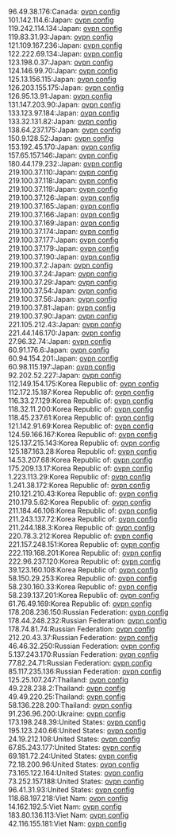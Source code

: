 96.49.38.176:Canada: [ovpn config](vpn/96_49_38_176.ovpn)  
101.142.114.6:Japan: [ovpn config](vpn/101_142_114_6.ovpn)  
119.242.114.134:Japan: [ovpn config](vpn/119_242_114_134.ovpn)  
119.83.31.93:Japan: [ovpn config](vpn/119_83_31_93.ovpn)  
121.109.167.236:Japan: [ovpn config](vpn/121_109_167_236.ovpn)  
122.222.69.134:Japan: [ovpn config](vpn/122_222_69_134.ovpn)  
123.198.0.37:Japan: [ovpn config](vpn/123_198_0_37.ovpn)  
124.146.99.70:Japan: [ovpn config](vpn/124_146_99_70.ovpn)  
125.13.156.115:Japan: [ovpn config](vpn/125_13_156_115.ovpn)  
126.203.155.175:Japan: [ovpn config](vpn/126_203_155_175.ovpn)  
126.95.13.91:Japan: [ovpn config](vpn/126_95_13_91.ovpn)  
131.147.203.90:Japan: [ovpn config](vpn/131_147_203_90.ovpn)  
133.123.97.184:Japan: [ovpn config](vpn/133_123_97_184.ovpn)  
133.32.131.82:Japan: [ovpn config](vpn/133_32_131_82.ovpn)  
138.64.237.175:Japan: [ovpn config](vpn/138_64_237_175.ovpn)  
150.9.128.52:Japan: [ovpn config](vpn/150_9_128_52.ovpn)  
153.192.45.170:Japan: [ovpn config](vpn/153_192_45_170.ovpn)  
157.65.157.146:Japan: [ovpn config](vpn/157_65_157_146.ovpn)  
180.44.179.232:Japan: [ovpn config](vpn/180_44_179_232.ovpn)  
219.100.37.110:Japan: [ovpn config](vpn/219_100_37_110.ovpn)  
219.100.37.118:Japan: [ovpn config](vpn/219_100_37_118.ovpn)  
219.100.37.119:Japan: [ovpn config](vpn/219_100_37_119.ovpn)  
219.100.37.126:Japan: [ovpn config](vpn/219_100_37_126.ovpn)  
219.100.37.165:Japan: [ovpn config](vpn/219_100_37_165.ovpn)  
219.100.37.166:Japan: [ovpn config](vpn/219_100_37_166.ovpn)  
219.100.37.169:Japan: [ovpn config](vpn/219_100_37_169.ovpn)  
219.100.37.174:Japan: [ovpn config](vpn/219_100_37_174.ovpn)  
219.100.37.177:Japan: [ovpn config](vpn/219_100_37_177.ovpn)  
219.100.37.179:Japan: [ovpn config](vpn/219_100_37_179.ovpn)  
219.100.37.190:Japan: [ovpn config](vpn/219_100_37_190.ovpn)  
219.100.37.2:Japan: [ovpn config](vpn/219_100_37_2.ovpn)  
219.100.37.24:Japan: [ovpn config](vpn/219_100_37_24.ovpn)  
219.100.37.29:Japan: [ovpn config](vpn/219_100_37_29.ovpn)  
219.100.37.54:Japan: [ovpn config](vpn/219_100_37_54.ovpn)  
219.100.37.56:Japan: [ovpn config](vpn/219_100_37_56.ovpn)  
219.100.37.81:Japan: [ovpn config](vpn/219_100_37_81.ovpn)  
219.100.37.90:Japan: [ovpn config](vpn/219_100_37_90.ovpn)  
221.105.212.43:Japan: [ovpn config](vpn/221_105_212_43.ovpn)  
221.44.146.170:Japan: [ovpn config](vpn/221_44_146_170.ovpn)  
27.96.32.74:Japan: [ovpn config](vpn/27_96_32_74.ovpn)  
60.91.176.6:Japan: [ovpn config](vpn/60_91_176_6.ovpn)  
60.94.154.201:Japan: [ovpn config](vpn/60_94_154_201.ovpn)  
60.98.115.197:Japan: [ovpn config](vpn/60_98_115_197.ovpn)  
92.202.52.227:Japan: [ovpn config](vpn/92_202_52_227.ovpn)  
112.149.154.175:Korea Republic of: [ovpn config](vpn/112_149_154_175.ovpn)  
112.172.15.187:Korea Republic of: [ovpn config](vpn/112_172_15_187.ovpn)  
116.33.27.129:Korea Republic of: [ovpn config](vpn/116_33_27_129.ovpn)  
118.32.11.200:Korea Republic of: [ovpn config](vpn/118_32_11_200.ovpn)  
118.45.237.61:Korea Republic of: [ovpn config](vpn/118_45_237_61.ovpn)  
121.142.91.69:Korea Republic of: [ovpn config](vpn/121_142_91_69.ovpn)  
124.59.166.167:Korea Republic of: [ovpn config](vpn/124_59_166_167.ovpn)  
125.137.215.143:Korea Republic of: [ovpn config](vpn/125_137_215_143.ovpn)  
125.187.163.28:Korea Republic of: [ovpn config](vpn/125_187_163_28.ovpn)  
14.53.207.68:Korea Republic of: [ovpn config](vpn/14_53_207_68.ovpn)  
175.209.13.17:Korea Republic of: [ovpn config](vpn/175_209_13_17.ovpn)  
1.223.113.29:Korea Republic of: [ovpn config](vpn/1_223_113_29.ovpn)  
1.241.38.172:Korea Republic of: [ovpn config](vpn/1_241_38_172.ovpn)  
210.121.210.43:Korea Republic of: [ovpn config](vpn/210_121_210_43.ovpn)  
210.179.5.62:Korea Republic of: [ovpn config](vpn/210_179_5_62.ovpn)  
211.184.46.106:Korea Republic of: [ovpn config](vpn/211_184_46_106.ovpn)  
211.243.137.72:Korea Republic of: [ovpn config](vpn/211_243_137_72.ovpn)  
211.244.188.3:Korea Republic of: [ovpn config](vpn/211_244_188_3.ovpn)  
220.78.3.212:Korea Republic of: [ovpn config](vpn/220_78_3_212.ovpn)  
221.157.248.151:Korea Republic of: [ovpn config](vpn/221_157_248_151.ovpn)  
222.119.168.201:Korea Republic of: [ovpn config](vpn/222_119_168_201.ovpn)  
222.96.237.120:Korea Republic of: [ovpn config](vpn/222_96_237_120.ovpn)  
39.123.160.108:Korea Republic of: [ovpn config](vpn/39_123_160_108.ovpn)  
58.150.29.253:Korea Republic of: [ovpn config](vpn/58_150_29_253.ovpn)  
58.230.160.33:Korea Republic of: [ovpn config](vpn/58_230_160_33.ovpn)  
58.239.137.201:Korea Republic of: [ovpn config](vpn/58_239_137_201.ovpn)  
61.76.49.169:Korea Republic of: [ovpn config](vpn/61_76_49_169.ovpn)  
178.208.236.150:Russian Federation: [ovpn config](vpn/178_208_236_150.ovpn)  
178.44.248.232:Russian Federation: [ovpn config](vpn/178_44_248_232.ovpn)  
178.74.81.74:Russian Federation: [ovpn config](vpn/178_74_81_74.ovpn)  
212.20.43.37:Russian Federation: [ovpn config](vpn/212_20_43_37.ovpn)  
46.46.32.250:Russian Federation: [ovpn config](vpn/46_46_32_250.ovpn)  
5.137.243.170:Russian Federation: [ovpn config](vpn/5_137_243_170.ovpn)  
77.82.24.71:Russian Federation: [ovpn config](vpn/77_82_24_71.ovpn)  
85.117.235.136:Russian Federation: [ovpn config](vpn/85_117_235_136.ovpn)  
125.25.107.247:Thailand: [ovpn config](vpn/125_25_107_247.ovpn)  
49.228.238.2:Thailand: [ovpn config](vpn/49_228_238_2.ovpn)  
49.49.220.25:Thailand: [ovpn config](vpn/49_49_220_25.ovpn)  
58.136.228.200:Thailand: [ovpn config](vpn/58_136_228_200.ovpn)  
91.236.96.200:Ukraine: [ovpn config](vpn/91_236_96_200.ovpn)  
173.198.248.39:United States: [ovpn config](vpn/173_198_248_39.ovpn)  
195.123.240.66:United States: [ovpn config](vpn/195_123_240_66.ovpn)  
24.19.212.108:United States: [ovpn config](vpn/24_19_212_108.ovpn)  
67.85.243.177:United States: [ovpn config](vpn/67_85_243_177.ovpn)  
69.181.72.24:United States: [ovpn config](vpn/69_181_72_24.ovpn)  
72.18.200.96:United States: [ovpn config](vpn/72_18_200_96.ovpn)  
73.165.122.164:United States: [ovpn config](vpn/73_165_122_164.ovpn)  
73.252.157.188:United States: [ovpn config](vpn/73_252_157_188.ovpn)  
96.41.31.93:United States: [ovpn config](vpn/96_41_31_93.ovpn)  
118.68.197.218:Viet Nam: [ovpn config](vpn/118_68_197_218.ovpn)  
14.162.192.5:Viet Nam: [ovpn config](vpn/14_162_192_5.ovpn)  
183.80.136.113:Viet Nam: [ovpn config](vpn/183_80_136_113.ovpn)  
42.116.155.181:Viet Nam: [ovpn config](vpn/42_116_155_181.ovpn)  
